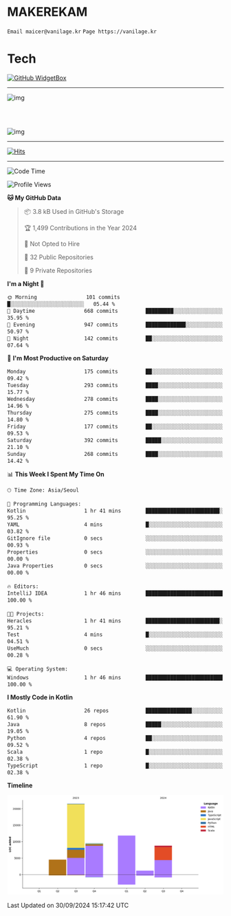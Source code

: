 # MAKEREKAM

`Email maicer@vanilage.kr`
`Page https://vanilage.kr`

# Tech

[![GitHub WidgetBox](https://github-widgetbox.vercel.app/api/skills?languages=python,js,ts,c,cpp,cs,java,kotlin,bash,md,html,css,xml,yaml,swift,powershell,json,R,SQL,php&tools=git,npm,gradle,nodejs,vercel,nginx&includeNames=true&theme=darkmode)](https://github.com/Jurredr/github-widgetbox)

---

![img](https://github-readme-stats.vercel.app/api/top-langs/?username=MAKEREKAM&layout=compact&theme=gruvbox)

<br>
<br>

![img](https://github-readme-stats.vercel.app/api/?username=MAKEREKAM&layout=compact&theme=gruvbox)

---

[![Hits](https://hits.seeyoufarm.com/api/count/incr/badge.svg?url=https%3A%2F%2Fgithub.com%2FMAKEREKAM&count_bg=%234A49D1&title_bg=%23555555&icon=&icon_color=%23E7E7E7&title=방문&edge_flat=false)](https://hits.seeyoufarm.com)

---

<!--START_SECTION:waka-->
![Code Time](http://img.shields.io/badge/Code%20Time-284%20hrs%2031%20mins-blue)

![Profile Views](http://img.shields.io/badge/Profile%20Views-0-blue)

**🐱 My GitHub Data** 

> 📦 3.8 kB Used in GitHub's Storage 
 > 
> 🏆 1,499 Contributions in the Year 2024
 > 
> 🚫 Not Opted to Hire
 > 
> 📜 32 Public Repositories 
 > 
> 🔑 9 Private Repositories 
 > 
**I'm a Night 🦉** 

```text
🌞 Morning                101 commits         █░░░░░░░░░░░░░░░░░░░░░░░░   05.44 % 
🌆 Daytime                668 commits         █████████░░░░░░░░░░░░░░░░   35.95 % 
🌃 Evening                947 commits         █████████████░░░░░░░░░░░░   50.97 % 
🌙 Night                  142 commits         ██░░░░░░░░░░░░░░░░░░░░░░░   07.64 % 
```
📅 **I'm Most Productive on Saturday** 

```text
Monday                   175 commits         ██░░░░░░░░░░░░░░░░░░░░░░░   09.42 % 
Tuesday                  293 commits         ████░░░░░░░░░░░░░░░░░░░░░   15.77 % 
Wednesday                278 commits         ████░░░░░░░░░░░░░░░░░░░░░   14.96 % 
Thursday                 275 commits         ████░░░░░░░░░░░░░░░░░░░░░   14.80 % 
Friday                   177 commits         ██░░░░░░░░░░░░░░░░░░░░░░░   09.53 % 
Saturday                 392 commits         █████░░░░░░░░░░░░░░░░░░░░   21.10 % 
Sunday                   268 commits         ████░░░░░░░░░░░░░░░░░░░░░   14.42 % 
```


📊 **This Week I Spent My Time On** 

```text
🕑︎ Time Zone: Asia/Seoul

💬 Programming Languages: 
Kotlin                   1 hr 41 mins        ████████████████████████░   95.25 % 
YAML                     4 mins              █░░░░░░░░░░░░░░░░░░░░░░░░   03.82 % 
GitIgnore file           0 secs              ░░░░░░░░░░░░░░░░░░░░░░░░░   00.93 % 
Properties               0 secs              ░░░░░░░░░░░░░░░░░░░░░░░░░   00.00 % 
Java Properties          0 secs              ░░░░░░░░░░░░░░░░░░░░░░░░░   00.00 % 

🔥 Editors: 
IntelliJ IDEA            1 hr 46 mins        █████████████████████████   100.00 % 

🐱‍💻 Projects: 
Heracles                 1 hr 41 mins        ████████████████████████░   95.21 % 
Test                     4 mins              █░░░░░░░░░░░░░░░░░░░░░░░░   04.51 % 
UseMuch                  0 secs              ░░░░░░░░░░░░░░░░░░░░░░░░░   00.28 % 

💻 Operating System: 
Windows                  1 hr 46 mins        █████████████████████████   100.00 % 
```

**I Mostly Code in Kotlin** 

```text
Kotlin                   26 repos            ███████████████░░░░░░░░░░   61.90 % 
Java                     8 repos             █████░░░░░░░░░░░░░░░░░░░░   19.05 % 
Python                   4 repos             ██░░░░░░░░░░░░░░░░░░░░░░░   09.52 % 
Scala                    1 repo              █░░░░░░░░░░░░░░░░░░░░░░░░   02.38 % 
TypeScript               1 repo              █░░░░░░░░░░░░░░░░░░░░░░░░   02.38 % 
```



**Timeline**

![Lines of Code chart](https://raw.githubusercontent.com/MAKEREKAM/MAKEREKAM/main/assets/bar_graph.png)


 Last Updated on 30/09/2024 15:17:42 UTC
<!--END_SECTION:waka-->
